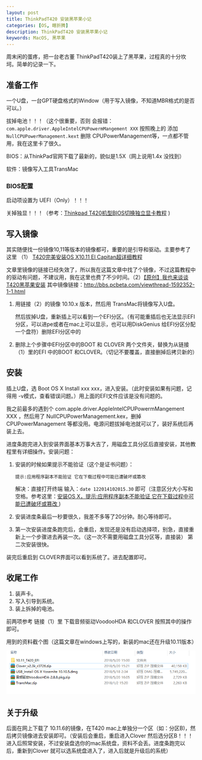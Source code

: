 ```yaml
---
layout: post
title: ThinkPadT420 安装黑苹果小记
categories: [OS, 瞎折腾]
description: ThinkPadT420 安装黑苹果小记
keywords: MacOS, 黑苹果
---
```


 周末闲的蛋疼，把一台老古董 ThinkPadT420装上了黑苹果，过程真的十分坎坷。简单的记录一下。

## 准备工作

一个U盘，一台GPT硬盘格式的Window（用于写入镜像，不知道MBR格式的是否可以。）

拔掉电池！！！（这个很重要，否则 会报错：`com.apple.driver.AppleIntelCPUPowermMangement XXX` 按照晚上的 添加`NullCPUPowerManagement.kext` 删除 CPUPowerManagement等，一点都不管用，我在这里卡了很久。

BIOS：从ThinkPad官网下载了最新的，貌似是1.5X（网上说用1.4x 没找到）

软件：镜像写入工具TransMac

### BIOS配置

启动项设置为 UEFI（Only）！！！

关掉独显！！！（参考：[Thinkpad T420机型BIOS切换独立显卡教程](http://heisetoufa.iteye.com/blog/1333309) )

## 写入镜像

其实随便找一份镜像10,11等版本的镜像都可，重要的是引导和驱动。主要参考了这里 （1） [T420完美安装OS X10.11 El Capitan超详细教程](https://forum.51nb.com/thread-1639171-1-1.html)

文章里镜像的链接已经失效了，所以我在这篇文章中找了个镜像，不过这篇教程中的驱动有问题，不建议用，我在这里也费了不少时间。（2）[【原创】我也来谈谈T420黑苹果安装](https://forum.51nb.com/thread-1579155-1-1.html) 其中镜像链接：http://bbs.pcbeta.com/viewthread-1592352-1-1.html

1. 用链接（2）的镜像 10.10.x 版本，然后用 TransMac将镜像写入U盘。

   然后拔掉U盘，重新插上可以看到一个EFI分区。（有可能重插后也无法显示EFI分区，可以进pe或者在mac上可以显示，也可以用DiskGenius 给EFI分区分配一个盘符）删除EFI分区中的

2. 删除上个步骤中EFI分区中的BOOT 和 CLOVER 两个文件夹，替换为从链接（1）里的EFI 中的BOOT 和CLOVER。（切记不要覆盖，直接删掉后拷贝新的）

## 安装

插上U盘，选 Boot OS X Install xxx xxx，进入安装。（此时安装如果有问题，记得用 -v模式，查看错误问题。）用上面的EFI文件应该是没有问题的。

我之前最多的遇到个 com.apple.driver.AppleIntelCPUPowermMangement XXX ，然后用了 NullCPUPowerManagement.kex，删掉CPUPowerManagement 等都没用。电源问题拔掉电池就可以了，装好系统后再装上去。

进度条跑完进入到安装界面基本万事大吉了，用磁盘工具分区后直接安装，其他教程里有详细操作。安装问题：

1. 安装的时候如果提示不能验证（这个是证书问题）：

   `提示:应用程序副本不能验证 它在下载过程中可能已遭破坏或篡改`  

   解决：直接打开终端 输入：`date 122014102015.30` 即可（注意区分大小写和空格。参考这里：[安装OS X，提示:应用程序副本不能验证 它在下载过程中可能已遭破坏或篡改 ](https://www.applex.net/threads/os-x.57768/) )

2. 安装进度条最后一秒要很久，我差不多等了20分钟。耐心等待即可。

3. 第一次安装进度条跑完后，会重启，发现还是没有启动选择项，别急，直接重新上一个步骤进去再装一次。（这一次不需要用磁盘工具分区等，直接装） 第二次安装很快。

装完后重启到 CLOVER界面可以看到系统了。进去配置即可。

## 收尾工作

1. 装声卡。
2. 写入引导到系统。
3. 装上拆掉的电池。

前两项参考 链接（1）里 下载音频驱动VoodooHDA 和CLOVER 按照其中的操作即可。

用到的资料截个图（这篇文章在windows上写的，新装的mac还在升级10.11版本）

![t420_mac_os](Img/Other/OS/t420_mac_os.png)

## 关于升级

后面在网上下载了 10.11.6的镜像，在T420 mac上单独分一个区（如：分区B)，然后拷贝镜像进去安装即可。（安装后会重启，重启进入Clover 然后选分区B！！！进入后照常安装，不过安装盘选你的mac系统盘，资料不会丢。进度条跑完以后，重新到Clover 就可以选系统盘进入了，进入后就是升级后的系统）